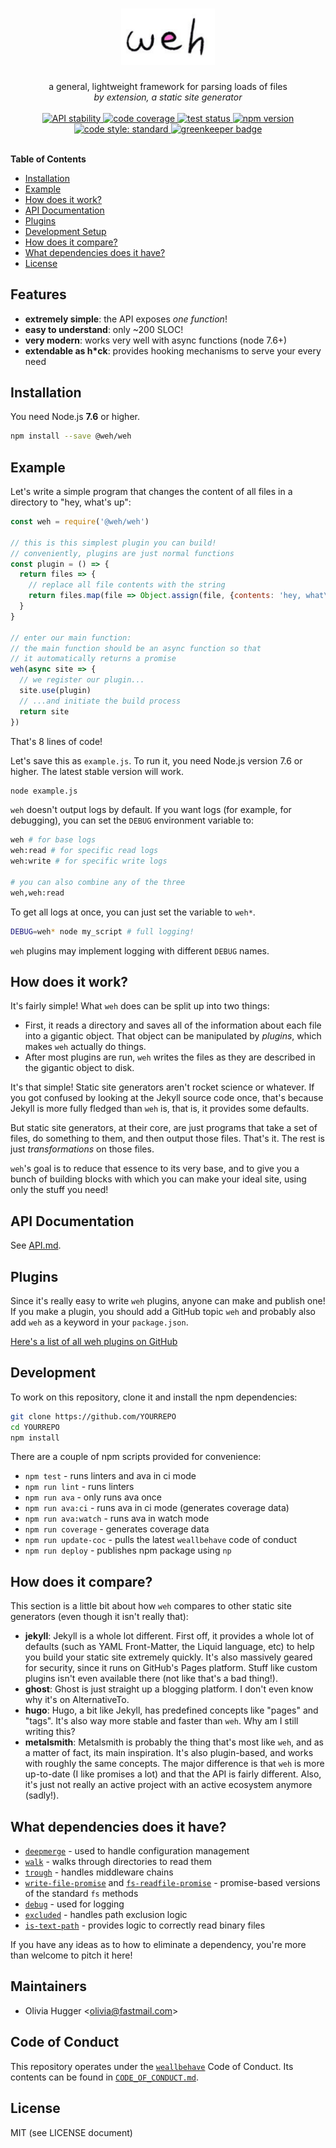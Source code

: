 <h1 align="center">
  <img src="logo.png" width="150" alt="weh text logo" />
</h1>

<div align="center">
  a general, lightweight framework for parsing loads of files
</div>
<div align="center">
  <i>by extension, a static site generator</i>
</div>

<br />

<div align="center">
  <!-- Stability -->
  <a href="https://nodejs.org/api/documentation.html#documentation_stability_index">
    <img src="https://img.shields.io/badge/stability-stable-green.svg?style=flat-square"
      alt="API stability" />
  </a>

  <!-- code coverage -->
  <a href="https://codecov.io/gh/wehjs/weh">
    <img src="https://img.shields.io/codecov/c/github/wehjs/weh.svg?style=flat-square"
      alt="code coverage" />
  </a>

  <!-- travis ci -->
  <a href="https://travis-ci.org/wehjs/weh">
    <img src="https://img.shields.io/travis/wehjs/weh.svg?style=flat-square"
      alt="test status" />
  </a>

  <!-- npm version -->
  <a href="https://npmjs.org/package/@weh/weh">
    <img src="https://img.shields.io/npm/v/@weh/weh.svg?style=flat-square"
      alt="npm version" />
  </a>

  <!-- code style -->
  <a href="https://github.com/feross/standard">
    <img src="https://img.shields.io/badge/code%20style-standard-blue.svg?style=flat-square"
      alt="code style: standard" />
  </a>
  
  <!-- greenkeeper -->
  <a href="https://greenkeeper.io">
    <img src="https://badges.greenkeeper.io/wehjs/weh.svg"
      alt="greenkeeper badge" />  
  </a>
</div>
<br />

**Table of Contents**

- [Installation](#installation)
- [Example](#example)
- [How does it work?](#how-does-it-work)
- [API Documentation](#api-documentation)
- [Plugins](#plugins)
- [Development Setup](#development-setup)
- [How does it compare?](#how-does-it-compare)
- [What dependencies does it have?](#what-dependencies-does-it-have)
- [License](#license)

## Features

- __extremely simple__: the API exposes _one function_!
- __easy to understand__: only ~200 SLOC!
- __very modern__: works very well with async functions (node 7.6+)
- __extendable as h*ck__: provides hooking mechanisms to serve your every need

## Installation

You need Node.js __7.6__ or higher.

```sh
npm install --save @weh/weh
```

## Example

Let's write a simple program that changes the content of all files in a
directory to "hey, what's up":

```js
const weh = require('@weh/weh')

// this is this simplest plugin you can build!
// conveniently, plugins are just normal functions
const plugin = () => {
  return files => {
    // replace all file contents with the string
    return files.map(file => Object.assign(file, {contents: 'hey, what\'s up'}))
  }
}

// enter our main function:
// the main function should be an async function so that
// it automatically returns a promise
weh(async site => {
  // we register our plugin...
  site.use(plugin)
  // ...and initiate the build process
  return site
})
```

That's 8 lines of code!

Let's save this as `example.js`. To run it, you need Node.js version 7.6 or
higher. The latest stable version will work.

```sh
node example.js
```

`weh` doesn't output logs by default. If you want logs
(for example, for debugging), you can set the `DEBUG` environment variable to:

```sh
weh # for base logs
weh:read # for specific read logs
weh:write # for specific write logs

# you can also combine any of the three
weh,weh:read
```

To get all logs at once, you can just set the variable to `weh*`.

```bash
DEBUG=weh* node my_script # full logging!
```

`weh` plugins may implement logging with different `DEBUG` names.

## How does it work?

It's fairly simple! What `weh` does can be split up into two things:

- First, it reads a directory and saves all of the information about each file
  into a gigantic object. That object can be manipulated by _plugins_, which
  makes `weh` actually do things.
- After most plugins are run, `weh` writes the files as they are described
  in the gigantic object to disk.

It's that simple! Static site generators aren't rocket science or whatever.
If you got confused by looking at the Jekyll source code once, that's because
Jekyll is more fully fledged than `weh` is, that is, it provides some defaults.

But static site generators, at their core, are just programs that take a set of
files, do something to them, and then output those files. That's it. The rest is just _transformations_ on those files.

`weh`'s goal is to reduce that essence to its very base, and to give you a
bunch of building blocks with which you can make your ideal site, using only
the stuff you need!

## API Documentation

See [API.md](https://github.com/wehjs/weh/blob/master/API.md).

## Plugins

Since it's really easy to write `weh` plugins, anyone can make and publish one!
If you make a plugin, you should add a GitHub topic `weh` and probably also
add `weh` as a keyword in your `package.json`.

[Here's a list of all weh plugins on GitHub](https://github.com/search?utf8=%E2%9C%93&q=topic%3Aweh&type=)

## Development

To work on this repository, clone it and install the npm dependencies:

```sh
git clone https://github.com/YOURREPO
cd YOURREPO
npm install
```

There are a couple of npm scripts provided for convenience:

- `npm test` - runs linters and ava in ci mode
- `npm run lint` - runs linters
- `npm run ava` - only runs ava once
- `npm run ava:ci` - runs ava in ci mode (generates coverage data)
- `npm run ava:watch` - runs ava in watch mode
- `npm run coverage` - generates coverage data
- `npm run update-coc` - pulls the latest `weallbehave` code of conduct
- `npm run deploy` - publishes npm package using `np`

## How does it compare?

This section is a little bit about how `weh` compares to other static site
generators (even though it isn't really that):

- __jekyll__: Jekyll is a whole lot different. First off, it provides a whole
  lot of defaults (such as YAML Front-Matter, the Liquid language, etc) to
  help you build your static site extremely quickly. It's also massively
  geared for security, since it runs on GitHub's Pages platform. Stuff like
  custom plugins isn't even available there (not like that's a bad thing!).
- __ghost__: Ghost is just straight up a blogging platform. I don't even know
  why it's on AlternativeTo.
- __hugo__: Hugo, a bit like Jekyll, has predefined concepts like "pages" and
  "tags". It's also way more stable and faster than `weh`. Why am I still writing this?
- __metalsmith__: Metalsmith is probably the thing that's most like `weh`, and
  as a matter of fact, its main inspiration. It's also plugin-based, and works
  with roughly the same concepts. The major difference is that `weh` is more
  up-to-date (I like promises a lot) and that the API is fairly different.
  Also, it's just not really an active project with an active ecosystem
  anymore (sadly!).

## What dependencies does it have?

- [`deepmerge`](http://npm.im/deepmerge) - used to handle configuration management
- [`walk`](http://npm.im/walk) - walks through directories to read them
- [`trough`](http://npm.im/trough) - handles middleware chains
- [`write-file-promise`](http://npm.im/write-file-promise) and
  [`fs-readfile-promise`](http://npm.im/fs-readfile-promise) - promise-based
  versions of the standard `fs` methods
- [`debug`](http://npm.im/debug) - used for logging
- [`excluded`](http://npm.im/excluded) - handles path exclusion logic
- [`is-text-path`](http://npm.im/is-text-path) - provides logic to correctly read binary files

If you have any ideas as to how to eliminate a dependency, you're more than
welcome to pitch it here!

## Maintainers

- Olivia Hugger <[olivia@fastmail.com](mailto:olivia@fastmail.com)>

## Code of Conduct

This repository operates under the [`weallbehave`](https://github.com/wealljs/weallbehave) Code of Conduct. Its contents can be found in [`CODE_OF_CONDUCT.md`](CODE_OF_CONDUCT.md).

## License

MIT (see LICENSE document)
